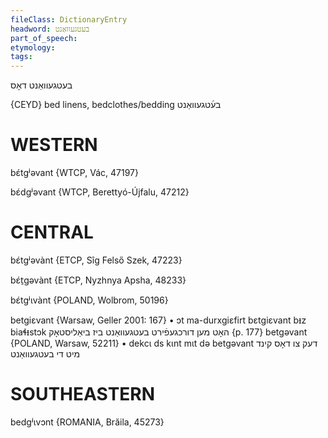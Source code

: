 ```yaml
---
fileClass: DictionaryEntry
headword: בעטגעוואַנט
part_of_speech: 
etymology: 
tags: 
---
```

בעטגעוואַנט
דאָס

{CEYD}
bed linens, bedclothes/bedding בע֜טגעוואַנט

WESTERN
========

bɛ́tgʲəvant {WTCP, Vác, 47197}

bɛ́dgʲəvant {WTCP, Berettyó-Újfalu, 47212}

CENTRAL
========

bɛ́tgʲəvànt {ETCP, Sîg Felső Szek, 47223}

bɛ́t̠gəvànt {ETCP, Nyzhnya Apsha, 48233}

bɛ́tgʲɩvànt {POLAND, Wolbrom, 50196}

betgiɛvant {Warsaw, Geller 2001: 167}
	•	ɔt ma-durxgiɛfirt bɛtgiɛvant bᵻz biaɬᵻstɔk האָט מען דורכגעפֿירט בעטגעוואַנט ביז ביאַליסטאָק {p. 177}
betgəvant {POLAND, Warsaw, 52211}
	•	dekcɩ ds kɩnt mɩt də betgəvant דעק צו דאָס קינד מיט די בעטגעוואַנט

SOUTHEASTERN
==============

bedgʲɩvɔnt {ROMANIA, Brăila, 45273}
